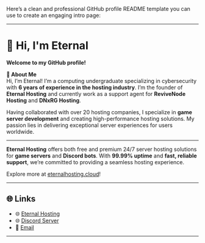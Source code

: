 Here’s a clean and professional GitHub profile README template you can use to create an engaging intro page:

---

# 👋 Hi, I'm Eternal  

**Welcome to my GitHub profile!**  

**👋 About Me**  
Hi, I’m Eternal! I’m a computing undergraduate specializing in cybersecurity with **6 years of experience in the hosting industry**. I’m the founder of **Eternal Hosting** and currently work as a support agent for **ReviveNode Hosting** and **DNxRG Hosting**.  

Having collaborated with over 20 hosting companies, I specialize in **game server development** and creating high-performance hosting solutions. My passion lies in delivering exceptional server experiences for users worldwide.  

---

**Eternal Hosting** offers both free and premium 24/7 server hosting solutions for **game servers** and **Discord bots**. With **99.99% uptime** and **fast, reliable support**, we’re committed to providing a seamless hosting experience.  

Explore more at [eternalhosting.cloud](https://eternalhosting.cloud)!  

---  

## 🌐 Links  
- 🌐 [Eternal Hosting](eternalhosting.cloud)
- 🌐 [Discord Server](https://discord.com/invite/cbdT6MMX4M)  
- 📧 [Email](mailto:mail@eternalhosting.cloud)

---

